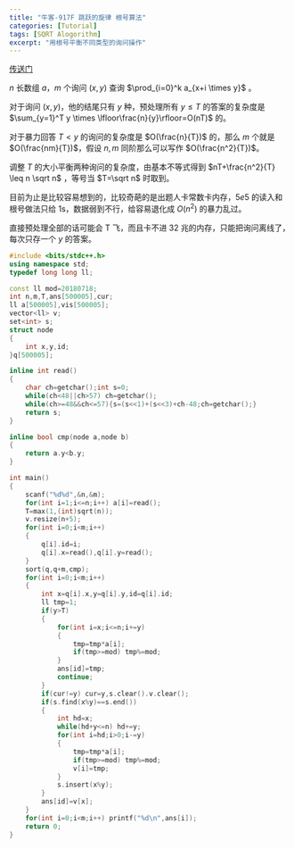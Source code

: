 ```yaml
---
title: "牛客-917F 跳跃的旋律 根号算法"
categories: [Tutorial]
tags: [SQRT Alogorithm]
excerpt: "用根号平衡不同类型的询问操作"
---
```


[传送门](https://ac.nowcoder.com/acm/contest/917/F)

$n$ 长数组 $a$，$m$ 个询问 $(x,y)$ 查询 $\prod_{i=0}^k a_{x+i \times y}$ 。

对于询问 $(x,y)$，他的结尾只有 $y$ 种，预处理所有 $y \leq T$ 的答案的复杂度是 $\sum_{y=1}^T y \times \lfloor\frac{n}{y}\rfloor=O(nT)$ 的。 

对于暴力回答 $T \lt y$ 的询问的复杂度是 $O(\frac{n}{T})$ 的，那么 $m$ 个就是 $O(\frac{nm}{T})$，假设 $n,m$ 同阶那么可以写作 $O(\frac{n^2}{T})$。

调整 $T$ 的大小平衡两种询问的复杂度，由基本不等式得到 $nT+\frac{n^2}{T} \leq n \sqrt n$ ，等号当 $T=\sqrt n$ 时取到。

目前为止是比较容易想到的，比较奇葩的是出题人卡常数卡内存，$5e5$ 的读入和根号做法只给 $1$s，数据弱到不行，给容易退化成 $O(n^2)$ 的暴力乱过。

直接预处理全部的话可能会 T 飞，而且卡不进 $32$ 兆的内存，只能把询问离线了，每次只存一个 $y$ 的答案。

```cpp
#include <bits/stdc++.h>
using namespace std;
typedef long long ll;

const ll mod=20180718;
int n,m,T,ans[500005],cur;
ll a[500005],vis[500005];
vector<ll> v;
set<int> s;
struct node
{
    int x,y,id;
}q[500005];

inline int read()
{
    char ch=getchar();int s=0;
    while(ch<48||ch>57) ch=getchar();
    while(ch>=48&&ch<=57){s=(s<<1)+(s<<3)+ch-48;ch=getchar();}
    return s;
}

inline bool cmp(node a,node b)
{
    return a.y<b.y;
}

int main()
{
    scanf("%d%d",&n,&m);
    for(int i=1;i<=n;i++) a[i]=read();
    T=max(1,(int)sqrt(n));
    v.resize(n+5);
    for(int i=0;i<m;i++)
    {
        q[i].id=i;
        q[i].x=read(),q[i].y=read();
    }
    sort(q,q+m,cmp);
    for(int i=0;i<m;i++)
    {
        int x=q[i].x,y=q[i].y,id=q[i].id;
        ll tmp=1;
        if(y>T)
        {
            for(int i=x;i<=n;i+=y)
            {
                tmp=tmp*a[i];
                if(tmp>=mod) tmp%=mod;
            }
            ans[id]=tmp;
            continue;
        }
        if(cur!=y) cur=y,s.clear().v.clear();
        if(s.find(x%y)==s.end())
        {
            int hd=x;
            while(hd+y<=n) hd+=y;
            for(int i=hd;i>0;i-=y)
            {
                tmp=tmp*a[i];
                if(tmp>=mod) tmp%=mod;
                v[i]=tmp;
            }
            s.insert(x%y);
        }
        ans[id]=v[x];
    }
    for(int i=0;i<m;i++) printf("%d\n",ans[i]);
    return 0;
}
```